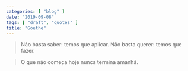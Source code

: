 ```yaml
---
categories: [ "blog" ]
date: "2019-09-08"
tags: [ "draft", "quotes" ]
title: "Goethe"
---
```

> Não basta saber: temos que aplicar. Não basta querer: temos que
fazer.

> O que não começa hoje nunca termina amanhã.
